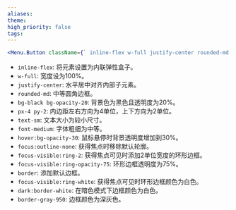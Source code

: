 ```yaml
---
aliases: 
theme: 
high_priority: false
tags:
---
```

```jsx
<Menu.Button className={` inline-flex w-full justify-center rounded-md bg-black bg-opacity-20 px-4 py-2 text-sm font-medium hover:bg-opacity-30 focus:outline-none focus-visible:ring-2 focus-visible:ring-opacity-75 border focus-visible:ring-white dark:border-white border-gray-950 `} >
```

- `inline-flex`: 将元素设置为内联弹性盒子。
- `w-full`: 宽度设为100%。
- `justify-center`: 水平居中对齐内部子元素。
- `rounded-md`: 中等圆角边框。
- `bg-black bg-opacity-20`: 背景色为黑色且透明度为20%。
- `px-4 py-2`: 内边距左右方向为4单位，上下方向为2单位。
- `text-sm`: 文本大小为较小尺寸。
- `font-medium`: 字体粗细为中等。
- `hover:bg-opacity-30`: 鼠标悬停时背景透明度增加到30%。
- `focus:outline-none`: 获得焦点时移除默认轮廓。
- `focus-visible:ring-2`: 获得焦点可见时添加2单位宽度的环形边框。
- `focus-visible:ring-opacity-75`: 环形边框透明度为75%。
- `border`: 添加默认边框。
- `focus-visible:ring-white`: 获得焦点可见时环形边框颜色为白色。
- `dark:border-white`: 在暗色模式下边框颜色为白色。
- `border-gray-950`: 边框颜色为深灰色。